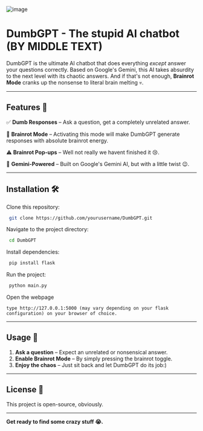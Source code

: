 ![image](https://github.com/user-attachments/assets/8b23db1c-770d-4cb1-b582-f4f99de4b19b)

# DumbGPT - The stupid AI chatbot (BY MIDDLE TEXT)

DumbGPT is the ultimate AI chatbot that does everything *except* answer your questions correctly. Based on Google's Gemini, this AI takes absurdity to the next level with its chaotic answers. And if that's not enough, **Brainrot Mode** cranks up the nonsense to literal brain melting 💀. 

---

## Features 🎉

✅ **Dumb Responses** – Ask a question, get a completely unrelated answer.

🧠 **Brainrot Mode** – Activating this mode will make DumbGPT generate responses with absolute brainrot energy.

⚠️ **Brainrot Pop-ups** – Well not really we havent finished it 😢.

🤖 **Gemini-Powered** – Built on Google's Gemini AI, but with a little twist 😉.

---

## Installation 🛠️

Clone this repository:
```bash
 git clone https://github.com/yourusername/DumbGPT.git
```
Navigate to the project directory:
```bash
 cd DumbGPT
```
Install dependencies:
```bash
 pip install flask
```
Run the project:
```bash
 python main.py
```
Open the webpage
```
type http://127.0.0.1:5000 (may vary depending on your flask configuration) on your browser of choice.
```

---

## Usage 🚀

1. **Ask a question** – Expect an unrelated or nonsensical answer.
2. **Enable Brainrot Mode** – By simply pressing the brainrot toggle.
3. **Enjoy the chaos** – Just sit back and let DumbGPT do its job:)

---

## License 📜
This project is open-source, obviously.

---

**Get ready to find some crazy stuff 😭.**

